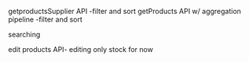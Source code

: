 getproductsSupplier API -filter and sort
getProducts API w/ aggregation pipeline -filter and sort


searching


edit products API- editing only stock for now
